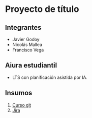 # Proyecto de título
## Integrantes
- Javier Godoy
- Nicolás Mallea
- Francisco Vega

## Aiura estudiantil
- LTS con planificación asistida por IA.

## Insumos
1. [Curso git](https://www.youtube.com/watch?v=3GymExBkKjE)
2. [Jira](https://duocuc-team-v2lmloev.atlassian.net/jira/software/projects/AES/boards/1/timeline)
